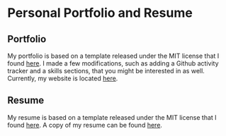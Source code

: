 # Personal Portfolio and Resume

## Portfolio

My portfolio is based on a template released under the MIT license that I found [here](https://github.com/mmacneil/devfolio).  I made a few modifications, such as adding a Github activity tracker and a skills sections, that you might be interested in as well.  Currently, my website is located [here](https://www.jrodal.dev/).

## Resume

My resume is based on a template released under the MIT license that I found [here](https://github.com/dnl-blkv/mcdowell-cv).  A copy of my resume can be found [here](docs/resume.pdf).